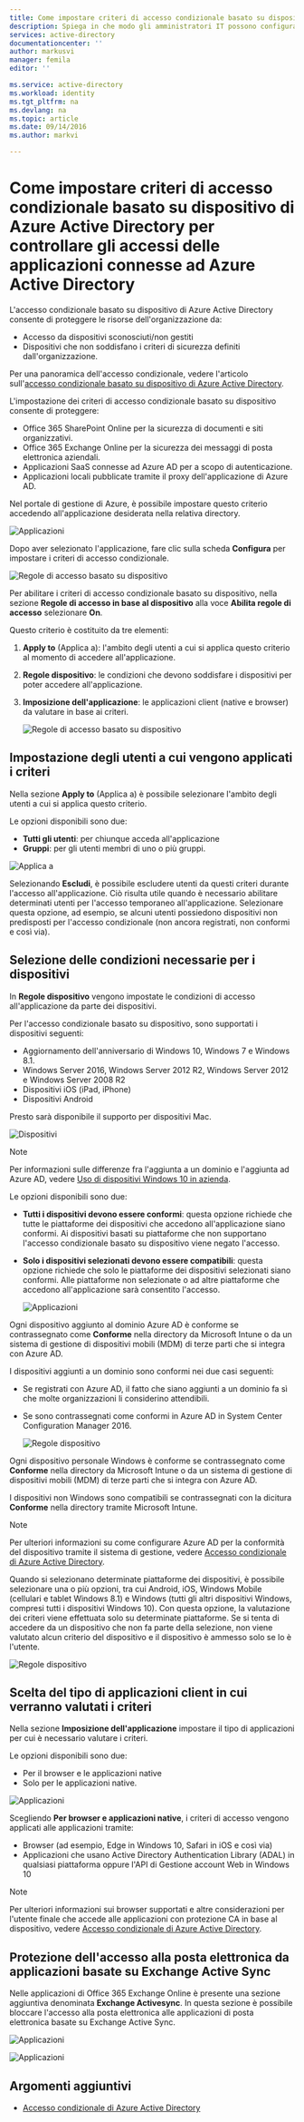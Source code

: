 ```yaml
---
title: Come impostare criteri di accesso condizionale basato su dispositivo di Azure Active Directory per controllare gli accessi delle applicazioni connesse ad Azure Active Directory
description: Spiega in che modo gli amministratori IT possono configurare i criteri di accesso condizionale basato su dispositivo per le applicazioni Azure AD collegate.
services: active-directory
documentationcenter: ''
author: markusvi
manager: femila
editor: ''

ms.service: active-directory
ms.workload: identity
ms.tgt_pltfrm: na
ms.devlang: na
ms.topic: article
ms.date: 09/14/2016
ms.author: markvi

---
```

# Come impostare criteri di accesso condizionale basato su dispositivo di Azure Active Directory per controllare gli accessi delle applicazioni connesse ad Azure Active Directory
L'accesso condizionale basato su dispositivo di Azure Active Directory consente di proteggere le risorse dell'organizzazione da:

* Accesso da dispositivi sconosciuti/non gestiti
* Dispositivi che non soddisfano i criteri di sicurezza definiti dall'organizzazione.

Per una panoramica dell'accesso condizionale, vedere l'articolo sull'[accesso condizionale basato su dispositivo di Azure Active Directory](active-directory-conditional-access.md).

L'impostazione dei criteri di accesso condizionale basato su dispositivo consente di proteggere:

* Office 365 SharePoint Online per la sicurezza di documenti e siti organizzativi.
* Office 365 Exchange Online per la sicurezza dei messaggi di posta elettronica aziendali.
* Applicazioni SaaS connesse ad Azure AD per a scopo di autenticazione.
* Applicazioni locali pubblicate tramite il proxy dell'applicazione di Azure AD.

Nel portale di gestione di Azure, è possibile impostare questo criterio accedendo all'applicazione desiderata nella relativa directory.

  ![Applicazioni](./media/active-directory-conditional-access-policy-connected-applications/01.png "Applicazioni")

Dopo aver selezionato l'applicazione, fare clic sulla scheda **Configura** per impostare i criteri di accesso condizionale.

  ![Regole di accesso basato su dispositivo](./media/active-directory-conditional-access-policy-connected-applications/02.png "Regole di accesso basato su dispositivo")

Per abilitare i criteri di accesso condizionale basato su dispositivo, nella sezione **Regole di accesso in base al dispositivo** alla voce **Abilita regole di accesso** selezionare **On**.

Questo criterio è costituito da tre elementi:

1. **Apply to** (Applica a): l'ambito degli utenti a cui si applica questo criterio al momento di accedere all'applicazione.
2. **Regole dispositivo**: le condizioni che devono soddisfare i dispositivi per poter accedere all'applicazione.
3. **Imposizione dell'applicazione**: le applicazioni client (native e browser) da valutare in base ai criteri.
   
   ![Regole di accesso basato su dispositivo](./media/active-directory-conditional-access-policy-connected-applications/03.png "Regole di accesso basato su dispositivo")

## Impostazione degli utenti a cui vengono applicati i criteri
Nella sezione **Apply to** (Applica a) è possibile selezionare l'ambito degli utenti a cui si applica questo criterio.

Le opzioni disponibili sono due:

* **Tutti gli utenti**: per chiunque acceda all'applicazione
* **Gruppi**: per gli utenti membri di uno o più gruppi.

![Applica a](./media/active-directory-conditional-access-policy-connected-applications/11.png "Applica a")

Selezionando **Escludi**, è possibile escludere utenti da questi criteri durante l'accesso all'applicazione. Ciò risulta utile quando è necessario abilitare determinati utenti per l'accesso temporaneo all'applicazione. Selezionare questa opzione, ad esempio, se alcuni utenti possiedono dispositivi non predisposti per l'accesso condizionale (non ancora registrati, non conformi e così via).

## Selezione delle condizioni necessarie per i dispositivi
In **Regole dispositivo** vengono impostate le condizioni di accesso all'applicazione da parte dei dispositivi.

Per l'accesso condizionale basato su dispositivo, sono supportati i dispositivi seguenti:

* Aggiornamento dell'anniversario di Windows 10, Windows 7 e Windows 8.1.
* Windows Server 2016, Windows Server 2012 R2, Windows Server 2012 e Windows Server 2008 R2
* Dispositivi iOS (iPad, iPhone)
* Dispositivi Android

Presto sarà disponibile il supporto per dispositivi Mac.

  ![Dispositivi](./media/active-directory-conditional-access-policy-connected-applications/04.png "Applicazioni")

> [!NOTE]
> Per informazioni sulle differenze fra l'aggiunta a un dominio e l'aggiunta ad Azure AD, vedere [Uso di dispositivi Windows 10 in azienda](active-directory-azureadjoin-windows10-devices.md).
> 
> 

Le opzioni disponibili sono due:

* **Tutti i dispositivi devono essere conformi**: questa opzione richiede che tutte le piattaforme dei dispositivi che accedono all'applicazione siano conformi. Ai dispositivi basati su piattaforme che non supportano l'accesso condizionale basato su dispositivo viene negato l'accesso.
* **Solo i dispositivi selezionati devono essere compatibili**: questa opzione richiede che solo le piattaforme dei dispositivi selezionati siano conformi. Alle piattaforme non selezionate o ad altre piattaforme che accedono all'applicazione sarà consentito l'accesso.
  
  ![Applicazioni](./media/active-directory-conditional-access-policy-connected-applications/05.png "Applicazioni")

Ogni dispositivo aggiunto al dominio Azure AD è conforme se contrassegnato come **Conforme** nella directory da Microsoft Intune o da un sistema di gestione di dispositivi mobili (MDM) di terze parti che si integra con Azure AD.

I dispositivi aggiunti a un dominio sono conformi nei due casi seguenti:

* Se registrati con Azure AD, il fatto che siano aggiunti a un dominio fa sì che molte organizzazioni li considerino attendibili.
* Se sono contrassegnati come conformi in Azure AD in System Center Configuration Manager 2016.
  
  ![Regole dispositivo](./media/active-directory-conditional-access-policy-connected-applications/06.png "Regole dispositivo")

Ogni dispositivo personale Windows è conforme se contrassegnato come **Conforme** nella directory da Microsoft Intune o da un sistema di gestione di dispositivi mobili (MDM) di terze parti che si integra con Azure AD.

I dispositivi non Windows sono compatibili se contrassegnati con la dicitura **Conforme** nella directory tramite Microsoft Intune.

> [!NOTE]
> Per ulteriori informazioni su come configurare Azure AD per la conformità del dispositivo tramite il sistema di gestione, vedere [Accesso condizionale di Azure Active Directory](active-directory-conditional-access.md).
> 
> 

Quando si selezionano determinate piattaforme dei dispositivi, è possibile selezionare una o più opzioni, tra cui Android, iOS, Windows Mobile (cellulari e tablet Windows 8.1) e Windows (tutti gli altri dispositivi Windows, compresi tutti i dispositivi Windows 10). Con questa opzione, la valutazione dei criteri viene effettuata solo su determinate piattaforme. Se si tenta di accedere da un dispositivo che non fa parte della selezione, non viene valutato alcun criterio del dispositivo e il dispositivo è ammesso solo se lo è l'utente.

![Regole dispositivo](./media/active-directory-conditional-access-policy-connected-applications/07.png "Regole dispositivo")

## Scelta del tipo di applicazioni client in cui verranno valutati i criteri
Nella sezione **Imposizione dell'applicazione** impostare il tipo di applicazioni per cui è necessario valutare i criteri.

Le opzioni disponibili sono due:

* Per il browser e le applicazioni native
* Solo per le applicazioni native.

![Applicazioni](./media/active-directory-conditional-access-policy-connected-applications/08.png "Applicazioni")

Scegliendo **Per browser e applicazioni native**, i criteri di accesso vengono applicati alle applicazioni tramite:

* Browser (ad esempio, Edge in Windows 10, Safari in iOS e così via)
* Applicazioni che usano Active Directory Authentication Library (ADAL) in qualsiasi piattaforma oppure l'API di Gestione account Web in Windows 10

> [!NOTE]
> Per ulteriori informazioni sui browser supportati e altre considerazioni per l'utente finale che accede alle applicazioni con protezione CA in base al dispositivo, vedere [Accesso condizionale di Azure Active Directory](active-directory-conditional-access.md).
> 
> 

## Protezione dell'accesso alla posta elettronica da applicazioni basate su Exchange Active Sync
Nelle applicazioni di Office 365 Exchange Online è presente una sezione aggiuntiva denominata **Exchange Activesync**. In questa sezione è possibile bloccare l'accesso alla posta elettronica alle applicazioni di posta elettronica basate su Exchange Active Sync.

![Applicazioni](./media/active-directory-conditional-access-policy-connected-applications/09.png "Applicazioni")

![Applicazioni](./media/active-directory-conditional-access-policy-connected-applications/10.png "Applicazioni")

## Argomenti aggiuntivi
* [Accesso condizionale di Azure Active Directory](active-directory-conditional-access.md)

<!---HONumber=AcomDC_0914_2016-->